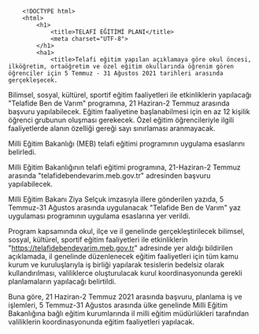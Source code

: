  <!-- HTML file -->
        <!DOCTYPE html>
        <html>
            <h1>
                <title>TELAFİ EĞİTİMİ PLANI</title>
                <meta charset="UTF-8">
            </h1>   
            <ha1>
                <title>Telafi eğitim yapılan açıklamaya göre okul öncesi, ilköğretim, ortaöğretim ve özel eğitim okullarında öğrenim gören öğrenciler için 5 Temmuz - 31 Ağustos 2021 tarihleri arasında gerçekleşecek.

Bilimsel, sosyal, kültürel, sportif eğitim faaliyetleri ile etkinliklerin yapılacağı "Telafide Ben de Varım" programına, 21 Haziran-2 Temmuz arasında başvuru yapılabilecek. Eğitim faaliyetine başlanabilmesi için en az 12 kişilik öğrenci grubunun oluşması gerekecek. Özel eğitim öğrencileriyle ilgili faaliyetlerde alanın özelliği gereği sayı sınırlaması aranmayacak.

Milli Eğitim Bakanlığı (MEB) telafi eğitimi programının uygulama esaslarını belirledi.

Milli Eğitim Bakanlığının telafi eğitimi programına, 21-Haziran-2 Temmuz arasında "telafidebendevarim.meb.gov.tr" adresinden başvuru yapılabilecek.

Milli Eğitim Bakanı Ziya Selçuk imzasıyla illere gönderilen yazıda, 5 Temmuz-31 Ağustos arasında uygulanacak "Telafide Ben de Varım" yaz uygulaması programının uygulama esaslarına yer verildi.

Program kapsamında okul, ilçe ve il genelinde gerçekleştirilecek bilimsel, sosyal, kültürel, sportif eğitim faaliyetleri ile etkinliklerin "https://telafidebendevarim.meb.gov.tr" adresinde yer aldığı bildirilen açıklamada, il genelinde düzenlenecek eğitim faaliyetleri için tüm kamu kurum ve kuruluşlarıyla iş birliği yapılarak tesislerin bedelsiz olarak kullandırılması, valiliklerce oluşturulacak kurul koordinasyonunda gerekli planlamaların yapılacağı belirtildi.

Buna göre, 21 Haziran-2 Temmuz 2021 arasında başvuru, planlama iş ve işlemleri, 5 Temmuz-31 Ağustos arasında ülke genelinde Milli Eğitim Bakanlığına bağlı eğitim kurumlarında il milli eğitim müdürlükleri tarafından valiliklerin koordinasyonunda eğitim faaliyetleri yapılacak.</title>
                <meta charset="UTF-8">
            </ha1>
            <h2>
                <title>TELAFİ EĞİTİMİNE NASIL BAŞVURULUR?</title>
                <meta charset="UTF-8">
            </h2>
            <ha2>
                <title>Milli Eğitim Bakanlığının telafi eğitimi programına, 21-Haziran-2 Temmuz arasında "telafidebendevarim.meb.gov.tr" adresinden başvuru yapılabilecek.
</title>
                <meta charset="UTF-8">
            </ha2>
            <h3>
                <title>OKULLAR YAZ BOYU AÇIK TUTULACAK</title>
                <meta charset="UTF-8">
            </h3>
            <ha3>
                <title>18 Haziran- 2 Temmuz aralığında okullarımız çalışmalarını bu planlar doğrultusunda uygulamaya başlayacaklar. Okullarımız 2 Temmuz'dan, yeni eğitim-öğretim yılının başlayacağı tarihe kadar okulların fiziksel imkanlarından faydalanmak isteyen öğrencilerimiz için de açık tutulacak. Yaz boyu okullarımızda çocuklarımızı ağırlayacağız, isteyen öğrencilerimize fiziksel etkinlikler, isteyen öğrencilerimize akademik programlar sunabileceğiz. Öğretmenlerimiz de bu programlarda öngörülen ders saati üzerinden görev alabilecekler, tabii isterlerse."
</title>
                <meta charset="UTF-8">
            </ha3>
        </html>
